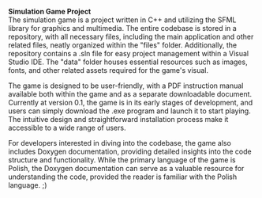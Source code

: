 **Simulation Game Project**<br>
The simulation game is a project written in C++ and utilizing the SFML library for graphics and multimedia. The entire codebase is stored in a repository, with all necessary files, including the main application and other related files, neatly organized within the "files" folder. Additionally, the repository contains a .sln file for easy project management within a Visual Studio IDE. The "data" folder houses essential resources such as images, fonts, and other related assets required for the game's visual.

The game is designed to be user-friendly, with a PDF instruction manual available both within the game and as a separate downloadable document. Currently at version 0.1, the game is in its early stages of development, and users can simply download the .exe program and launch it to start playing. The intuitive design and straightforward installation process make it accessible to a wide range of users.

For developers interested in diving into the codebase, the game also includes Doxygen documentation, providing detailed insights into the code structure and functionality. While the primary language of the game is Polish, the Doxygen documentation can serve as a valuable resource for understanding the code, provided the reader is familiar with the Polish language. ;)
